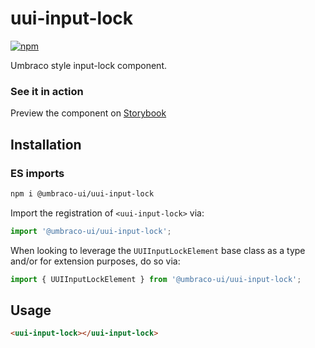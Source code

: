 # uui-input-lock

[![npm](https://img.shields.io/npm/v/@umbraco-ui/uui-input-lock?logoColor=%231B264F)](https://www.npmjs.com/package/@umbraco-ui/uui-input-lock)

Umbraco style input-lock component.

### See it in action

Preview the component on [Storybook](https://uui.umbraco.com/?path=/story/uui-input-lock)

## Installation

### ES imports

```zsh
npm i @umbraco-ui/uui-input-lock
```

Import the registration of `<uui-input-lock>` via:

```javascript
import '@umbraco-ui/uui-input-lock';
```

When looking to leverage the `UUIInputLockElement` base class as a type and/or for extension purposes, do so via:

```javascript
import { UUIInputLockElement } from '@umbraco-ui/uui-input-lock';
```

## Usage

```html
<uui-input-lock></uui-input-lock>
```
